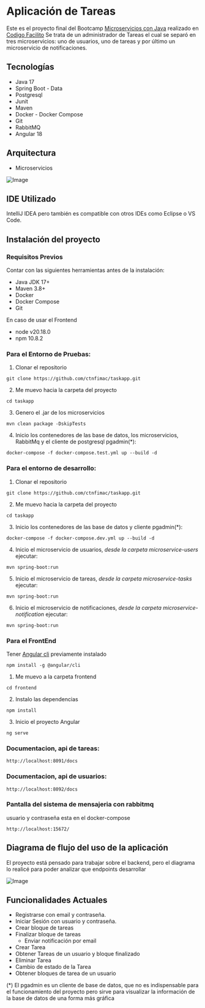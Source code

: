 # Aplicación de Tareas
Este es el proyecto final del Bootcamp [Microservicios con Java](https://codigofacilito.com/programas/java-microservicios)
realizado en [Codigo Facilito](https://codigofacilito.com/)
Se trata de un administrador de Tareas el cual se separó en tres microservicios: uno de usuarios, uno de tareas y por último un microservicio
de notificaciones.


## Tecnologías
- Java 17
- Spring Boot - Data
- Postgresql
- Junit
- Maven
- Docker - Docker Compose
- Git
- RabbitMQ
- Angular 18

## Arquitectura
- Microservicios 

![Image](https://github.com/user-attachments/assets/34cd8a1b-3a5e-4515-9008-bd1c8b3039d6)

## IDE Utilizado
IntelliJ IDEA pero también es compatible con otros IDEs como Eclipse o VS Code.

## Instalación del proyecto

### Requisitos Previos
Contar con las siguientes herramientas antes de la instalación:

- Java JDK 17+
- Maven 3.8+
- Docker
- Docker Compose
- Git

En caso de usar el Frontend
- node v20.18.0
- npm 10.8.2


### Para el Entorno de Pruebas:
1. Clonar el repositorio
```
git clone https://github.com/ctnfimac/taskapp.git
```

2. Me muevo hacia la carpeta del proyecto
```
cd taskapp
```

3. Genero el .jar de los microservicios
```
mvn clean package -DskipTests
```

4. Inicio los contenedores de las base de datos, los microservicios, RabbitMq y el cliente de postgresql pgadmin(*):
```
docker-compose -f docker-compose.test.yml up --build -d
```

### Para el entorno de desarrollo:
1. Clonar el repositorio
```
git clone https://github.com/ctnfimac/taskapp.git
```

2. Me muevo hacia la carpeta del proyecto
```
cd taskapp
```

3. Inicio los contenedores de las base de datos y cliente pgadmin(*):
```
docker-compose -f docker-compose.dev.yml up --build -d
```

4. Inicio el microservicio de usuarios, *desde la carpeta microservice-users* ejecutar:
```
mvn spring-boot:run
```

5. Inicio el microservicio de tareas, *desde la carpeta microservice-tasks* ejecutar:
```
mvn spring-boot:run
```

6. Inicio el microservicio de notificaciones, *desde la carpeta microservice-notification* ejecutar:
```
mvn spring-boot:run
```

### Para el FrontEnd
Tener [Angular cli](https://angular.dev/installation) previamente instalado
```
npm install -g @angular/cli
```
1. Me muevo a la carpeta frontend
```
cd frontend
```

2. Instalo las dependencias
```
npm install
```

3. Inicio el proyecto Angular
```
ng serve
```


### Documentacion, api de tareas:
```
http://localhost:8091/docs
```

### Documentacion, api de usuarios:
```
http://localhost:8092/docs
```
### Pantalla del sistema de mensajeria con rabbitmq
usuario y contraseña esta en el docker-compose
```
http://localhost:15672/
```

## Diagrama de flujo del uso de la aplicación
El proyecto está pensado para trabajar sobre el backend, pero el diagrama lo realicé para
poder analizar que endpoints desarrollar

![Image](https://github.com/user-attachments/assets/5f40b768-4b39-4a72-a515-65b270e82099)



## Funcionalidades Actuales
- Registrarse con email y contraseña.
- Iniciar Sesión con usuario y contraseña.
- Crear bloque de tareas
- Finalizar bloque de tareas
  - Enviar notificación por email
- Crear Tarea
- Obtener Tareas de un usuario y bloque finalizado
- Eliminar Tarea
- Cambio de estado de la Tarea
- Obtener bloques de tarea de un usuario


(*) El pgadmin es un cliente de base de datos, que no es indispensable para el funcionamiento del proyecto pero sirve 
para visualizar la información de la base de datos de una forma más gráfica